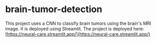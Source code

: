 # brain-tumor-detection
This project uses a CNN to classify brain tumors using the brain's MRI image. It is deployed using Streamlit.
The project is deployed here: [https://neural-care.streamlit.app/](https://neural-care.streamlit.app/)
